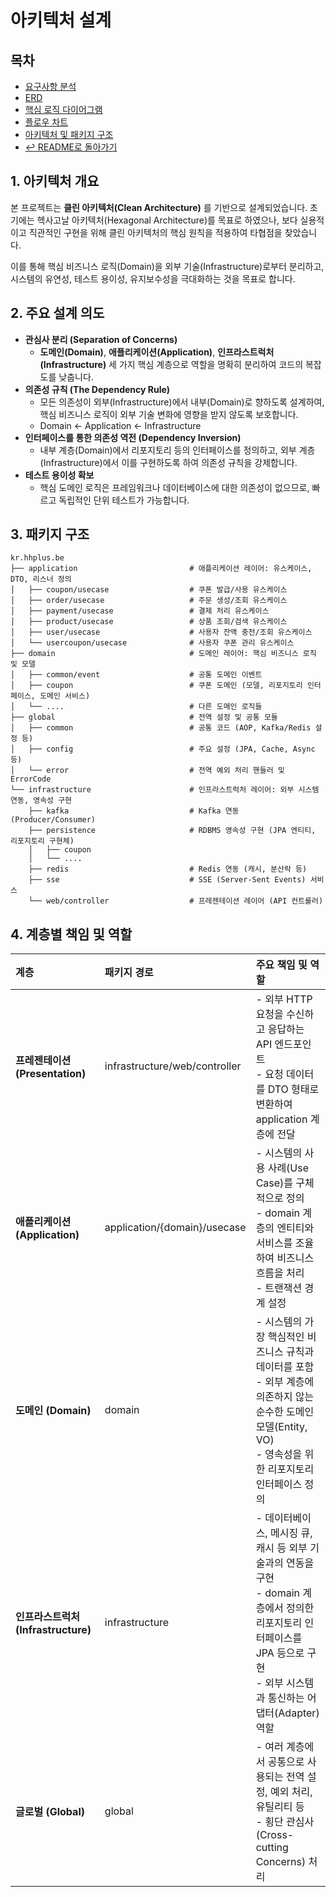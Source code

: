 # 아키텍처 설계
## 목차
- [요구사항 분석](01_Requirements_Analysis.md)
- [ERD](03_erd.md)
- [핵심 로직 다이어그램](02_Sequence_Diagram.md)
- [플로우 차트](04_flowchart.md)
- [아키텍처 및 패키지 구조](05_Architecture.md)
- [↩️ README로 돌아가기](../README.md#주요기능-및-아키텍처-링크들)

## 1. 아키텍처 개요
본 프로젝트는 **클린 아키텍처(Clean Architecture)** 를 기반으로 설계되었습니다.
초기에는 헥사고날 아키텍처(Hexagonal Architecture)를 목표로 하였으나,
보다 실용적이고 직관적인 구현을 위해 클린 아키텍처의 핵심 원칙을 적용하여 타협점을 찾았습니다.

이를 통해 핵심 비즈니스 로직(Domain)을 외부 기술(Infrastructure)로부터 분리하고, 시스템의 유연성,
테스트 용이성, 유지보수성을 극대화하는 것을 목표로 합니다.

## **2. 주요 설계 의도**
* **관심사 분리 (Separation of Concerns)**
    * **도메인(Domain)**, **애플리케이션(Application)**, **인프라스트럭처(Infrastructure)** 세 가지 핵심 계층으로 역할을 명확히 분리하여 코드의 복잡도를 낮춥니다.
* **의존성 규칙 (The Dependency Rule)**
    * 모든 의존성이 외부(Infrastructure)에서 내부(Domain)로 향하도록 설계하여, 핵심 비즈니스 로직이 외부 기술 변화에 영향을 받지 않도록 보호합니다.
    * Domain ← Application ← Infrastructure
* **인터페이스를 통한 의존성 역전 (Dependency Inversion)**
    * 내부 계층(Domain)에서 리포지토리 등의 인터페이스를 정의하고, 외부 계층(Infrastructure)에서 이를 구현하도록 하여 의존성 규칙을 강제합니다.
* **테스트 용이성 확보**
    * 핵심 도메인 로직은 프레임워크나 데이터베이스에 대한 의존성이 없으므로, 빠르고 독립적인 단위 테스트가 가능합니다.

## 3. 패키지 구조
```
kr.hhplus.be
├── application                         # 애플리케이션 레이어: 유스케이스, DTO, 리스너 정의
│   ├── coupon/usecase                  # 쿠폰 발급/사용 유스케이스
│   ├── order/usecase                   # 주문 생성/조회 유스케이스
│   ├── payment/usecase                 # 결제 처리 유스케이스
│   ├── product/usecase                 # 상품 조회/검색 유스케이스
│   ├── user/usecase                    # 사용자 잔액 충전/조회 유스케이스
│   └── usercoupon/usecase              # 사용자 쿠폰 관리 유스케이스
├── domain                              # 도메인 레이어: 핵심 비즈니스 로직 및 모델
│   ├── common/event                    # 공통 도메인 이벤트
│   ├── coupon                          # 쿠폰 도메인 (모델, 리포지토리 인터페이스, 도메인 서비스)
│   └── ....                            # 다른 도메인 로직들
├── global                              # 전역 설정 및 공통 모듈
│   ├── common                          # 공통 코드 (AOP, Kafka/Redis 설정 등)
│   ├── config                          # 주요 설정 (JPA, Cache, Async 등)
│   └── error                           # 전역 예외 처리 핸들러 및 ErrorCode
└── infrastructure                      # 인프라스트럭처 레이어: 외부 시스템 연동, 영속성 구현
    ├── kafka                           # Kafka 연동 (Producer/Consumer)
    ├── persistence                     # RDBMS 영속성 구현 (JPA 엔티티, 리포지토리 구현체)
    │   ├── coupon
    │   └── ....
    ├── redis                           # Redis 연동 (캐시, 분산락 등)
    ├── sse                             # SSE (Server-Sent Events) 서비스
    └── web/controller                  # 프레젠테이션 레이어 (API 컨트롤러)
```

## **4. 계층별 책임 및 역할**

| 계층 | 패키지 경로 | 주요 책임 및 역할|
| :---- | :---- |:----------------------------------------------------------------------------------------------------------------------------------------------|
| **프레젠테이션 (Presentation)** | infrastructure/web/controller | - 외부 HTTP 요청을 수신하고 응답하는 API 엔드포인트 <br/>- 요청 데이터를 DTO 형태로 변환하여 application 계층에 전달|
| **애플리케이션 (Application)** | application/{domain}/usecase | - 시스템의 사용 사례(Use Case)를 구체적으로 정의 <br/>- domain 계층의 엔티티와 서비스를 조율하여 비즈니스 흐름을 처리 <br/>- 트랜잭션 경계 설정|
| **도메인 (Domain)** | domain | - 시스템의 가장 핵심적인 비즈니스 규칙과 데이터를 포함 <br/>- 외부 계층에 의존하지 않는 순수한 도메인 모델(Entity, VO) <br/>- 영속성을 위한 리포지토리 인터페이스 정의|
| **인프라스트럭처 (Infrastructure)** | infrastructure | - 데이터베이스, 메시징 큐, 캐시 등 외부 기술과의 연동을 구현 <br/>- domain 계층에서 정의한 리포지토리 인터페이스를 JPA 등으로 구현 <br/>- 외부 시스템과 통신하는 어댑터(Adapter) 역할|
| **글로벌 (Global)** | global | - 여러 계층에서 공통으로 사용되는 전역 설정, 예외 처리, 유틸리티 등 <br/>- 횡단 관심사(Cross-cutting Concerns) 처리|